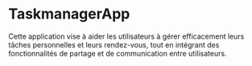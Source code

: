 # TaskmanagerApp
Cette application vise à aider les utilisateurs à gérer efficacement leurs tâches personnelles et leurs rendez-vous, tout en intégrant des fonctionnalités de partage et de communication entre utilisateurs. 
